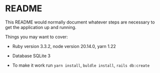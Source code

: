 # README

This README would normally document whatever steps are necessary to get the
application up and running.

Things you may want to cover:

* Ruby version 3.3.2, node version 20.14.0, yarn 1.22

* Database SQLite 3 

* To make it work run `yarn install`, `buldle install`, `rails db:create`
